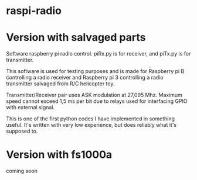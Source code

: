 # raspi-radio

# Version with salvaged parts
Software raspberry pi radio control.
piRx.py is for receiver, and piTx.py is for transmitter.

This software is used for testing purposes and is made for Raspberry pi B controlling a radio receiver and Raspberry pi 3 controlling a radio transmitter salvaged from R/C helicopter toy.

Transmitter/Receiver pair uses ASK modulation at 27,095 Mhz. Maximum speed cannot exceed 1,5 ms per bit due to relays used for interfacing GPIO with external signal. 

This is one of the first python codes I have implemented in something useful. It's written with very low experience, but does reliably what it's supposed to.

# Version with fs1000a
coming soon
